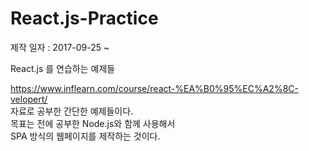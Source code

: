 # React.js-Practice
제작 일자 : 2017-09-25 ~

React.js 를 연습하는 예제들

https://www.inflearn.com/course/react-%EA%B0%95%EC%A2%8C-velopert/<br>
자료로 공부한 간단한 예제들이다.<br>
목표는 전에 공부한 Node.js와 함께 사용해서 <br>
SPA 방식의 웹페이지를 제작하는 것이다.
